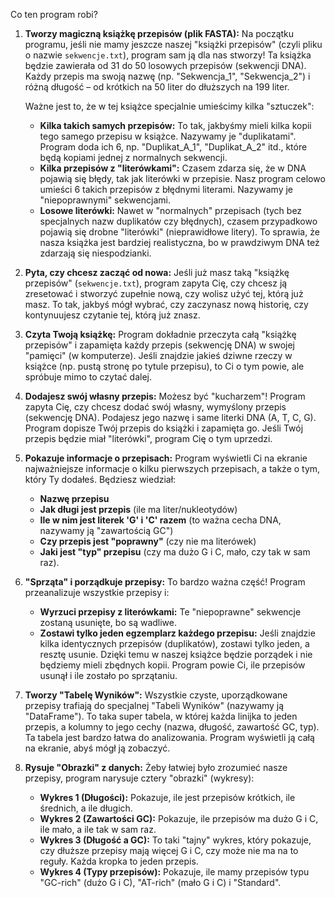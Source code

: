 Co ten program robi?

1.  **Tworzy magiczną książkę przepisów (plik FASTA):**
    Na początku programu, jeśli nie mamy jeszcze naszej "książki przepisów"
    (czyli pliku o nazwie `sekwencje.txt`), program sam ją dla nas stworzy!
    Ta książka będzie zawierała od 31 do 50 losowych przepisów (sekwencji DNA).
    Każdy przepis ma swoją nazwę (np. "Sekwencja_1", "Sekwencja_2")
    i różną długość – od krótkich na 50 liter do dłuższych na 199 liter.
    
    Ważne jest to, że w tej książce specjalnie umieścimy kilka "sztuczek":
    * **Kilka takich samych przepisów:** To tak, jakbyśmy mieli kilka kopii
        tego samego przepisu w książce. Nazywamy je "duplikatami".
        Program doda ich 6, np. "Duplikat_A_1", "Duplikat_A_2" itd.,
        które będą kopiami jednej z normalnych sekwencji.
    * **Kilka przepisów z "literówkami":** Czasem zdarza się, że w DNA
        pojawią się błędy, tak jak literówki w przepisie. Nasz program
        celowo umieści 6 takich przepisów z błędnymi literami.
        Nazywamy je "niepoprawnymi" sekwencjami.
    * **Losowe literówki:** Nawet w "normalnych" przepisach (tych bez
        specjalnych nazw duplikatów czy błędnych), czasem przypadkowo
        pojawią się drobne "literówki" (nieprawidłowe litery).
        To sprawia, że nasza książka jest bardziej realistyczna,
        bo w prawdziwym DNA też zdarzają się niespodzianki.

2.  **Pyta, czy chcesz zacząć od nowa:**
    Jeśli już masz taką "książkę przepisów" (`sekwencje.txt`), program
    zapyta Cię, czy chcesz ją zresetować i stworzyć zupełnie nową,
    czy wolisz użyć tej, którą już masz. To tak, jakbyś mógł wybrać,
    czy zaczynasz nową historię, czy kontynuujesz czytanie tej, którą już znasz.

3.  **Czyta Twoją książkę:**
    Program dokładnie przeczyta całą "książkę przepisów" i zapamięta
    każdy przepis (sekwencję DNA) w swojej "pamięci" (w komputerze).
    Jeśli znajdzie jakieś dziwne rzeczy w książce (np. pustą stronę
    po tytule przepisu), to Ci o tym powie, ale spróbuje mimo to
    czytać dalej.

4.  **Dodajesz swój własny przepis:**
    Możesz być "kucharzem"! Program zapyta Cię, czy chcesz dodać
    swój własny, wymyślony przepis (sekwencję DNA). Podajesz jego nazwę
    i same literki DNA (A, T, C, G). Program dopisze Twój przepis do
    książki i zapamięta go. Jeśli Twój przepis będzie miał "literówki",
    program Cię o tym uprzedzi.

5.  **Pokazuje informacje o przepisach:**
    Program wyświetli Ci na ekranie najważniejsze informacje o kilku
    pierwszych przepisach, a także o tym, który Ty dodałeś. Będziesz
    wiedział:
    * **Nazwę przepisu**
    * **Jak długi jest przepis** (ile ma liter/nukleotydów)
    * **Ile w nim jest literek 'G' i 'C' razem** (to ważna cecha DNA,
        nazywamy ją "zawartością GC")
    * **Czy przepis jest "poprawny"** (czy nie ma literówek)
    * **Jaki jest "typ" przepisu** (czy ma dużo G i C, mało, czy tak
        w sam raz).

6.  **"Sprząta" i porządkuje przepisy:**
    To bardzo ważna część! Program przeanalizuje wszystkie przepisy i:
    * **Wyrzuci przepisy z literówkami:** Te "niepoprawne" sekwencje
        zostaną usunięte, bo są wadliwe.
    * **Zostawi tylko jeden egzemplarz każdego przepisu:** Jeśli znajdzie
        kilka identycznych przepisów (duplikatów), zostawi tylko jeden,
        a resztę usunie. Dzięki temu w naszej książce będzie porządek
        i nie będziemy mieli zbędnych kopii.
    Program powie Ci, ile przepisów usunął i ile zostało po sprzątaniu.

7.  **Tworzy "Tabelę Wyników":**
    Wszystkie czyste, uporządkowane przepisy trafiają do specjalnej
    "Tabeli Wyników" (nazywamy ją "DataFrame"). To taka super tabela,
    w której każda linijka to jeden przepis, a kolumny to jego cechy
    (nazwa, długość, zawartość GC, typ). Ta tabela jest bardzo łatwa do
    analizowania. Program wyświetli ją całą na ekranie, abyś mógł ją zobaczyć.

8.  **Rysuje "Obrazki" z danych:**
    Żeby łatwiej było zrozumieć nasze przepisy, program narysuje cztery
    "obrazki" (wykresy):
    * **Wykres 1 (Długości):** Pokazuje, ile jest przepisów krótkich,
        ile średnich, a ile długich.
    * **Wykres 2 (Zawartości GC):** Pokazuje, ile przepisów ma dużo G i C,
        ile mało, a ile tak w sam raz.
    * **Wykres 3 (Długość a GC):** To taki "tajny" wykres, który pokazuje,
        czy dłuższe przepisy mają więcej G i C, czy może nie ma na to reguły.
        Każda kropka to jeden przepis.
    * **Wykres 4 (Typy przepisów):** Pokazuje, ile mamy przepisów typu
        "GC-rich" (dużo G i C), "AT-rich" (mało G i C) i "Standard".
